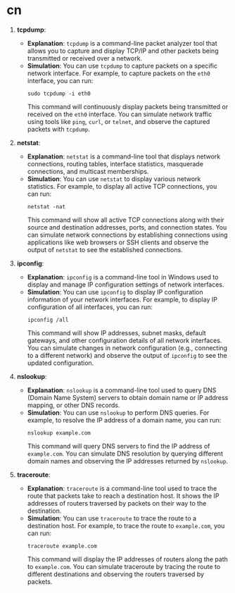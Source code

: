 # cn

1. **tcpdump**:

   - **Explanation**: `tcpdump` is a command-line packet analyzer tool that allows you to capture and display TCP/IP and other packets being transmitted or received over a network.
   - **Simulation**: You can use `tcpdump` to capture packets on a specific network interface. For example, to capture packets on the `eth0` interface, you can run:
     ```
     sudo tcpdump -i eth0
     ```
     This command will continuously display packets being transmitted or received on the `eth0` interface. You can simulate network traffic using tools like `ping`, `curl`, or `telnet`, and observe the captured packets with `tcpdump`.

2. **netstat**:

   - **Explanation**: `netstat` is a command-line tool that displays network connections, routing tables, interface statistics, masquerade connections, and multicast memberships.
   - **Simulation**: You can use `netstat` to display various network statistics. For example, to display all active TCP connections, you can run:
     ```
     netstat -nat
     ```
     This command will show all active TCP connections along with their source and destination addresses, ports, and connection states. You can simulate network connections by establishing connections using applications like web browsers or SSH clients and observe the output of `netstat` to see the established connections.

3. **ipconfig**:

   - **Explanation**: `ipconfig` is a command-line tool in Windows used to display and manage IP configuration settings of network interfaces.
   - **Simulation**: You can use `ipconfig` to display IP configuration information of your network interfaces. For example, to display IP configuration of all interfaces, you can run:
     ```
     ipconfig /all
     ```
     This command will show IP addresses, subnet masks, default gateways, and other configuration details of all network interfaces. You can simulate changes in network configuration (e.g., connecting to a different network) and observe the output of `ipconfig` to see the updated configuration.

4. **nslookup**:

   - **Explanation**: `nslookup` is a command-line tool used to query DNS (Domain Name System) servers to obtain domain name or IP address mapping, or other DNS records.
   - **Simulation**: You can use `nslookup` to perform DNS queries. For example, to resolve the IP address of a domain name, you can run:
     ```
     nslookup example.com
     ```
     This command will query DNS servers to find the IP address of `example.com`. You can simulate DNS resolution by querying different domain names and observing the IP addresses returned by `nslookup`.

5. **traceroute**:
   - **Explanation**: `traceroute` is a command-line tool used to trace the route that packets take to reach a destination host. It shows the IP addresses of routers traversed by packets on their way to the destination.
   - **Simulation**: You can use `traceroute` to trace the route to a destination host. For example, to trace the route to `example.com`, you can run:
     ```
     traceroute example.com
     ```
     This command will display the IP addresses of routers along the path to `example.com`. You can simulate traceroute by tracing the route to different destinations and observing the routers traversed by packets.
